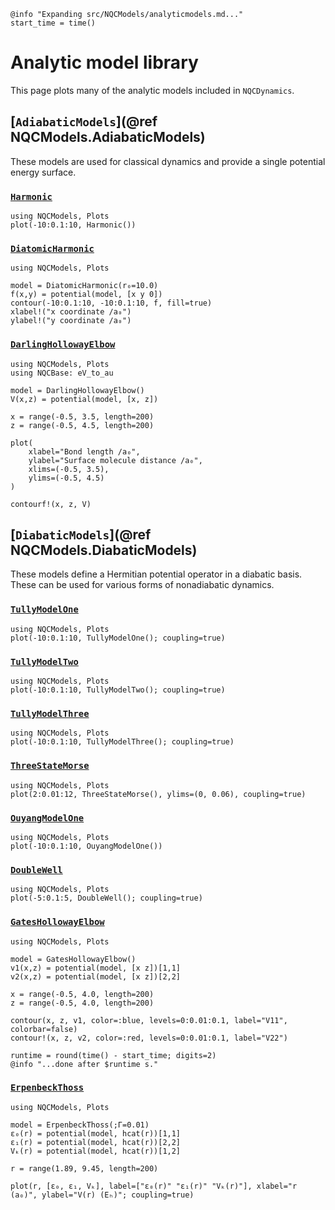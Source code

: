 ```@setup logging
@info "Expanding src/NQCModels/analyticmodels.md..."
start_time = time()
```
# Analytic model library

This page plots many of the analytic models included in `NQCDynamics`.

## [`AdiabaticModels`](@ref NQCModels.AdiabaticModels)
These models are used for classical dynamics and provide a single potential energy surface.

### [`Harmonic`](@ref)
```@example
using NQCModels, Plots
plot(-10:0.1:10, Harmonic())
```

### [`DiatomicHarmonic`](@ref)

```@example
using NQCModels, Plots

model = DiatomicHarmonic(r₀=10.0)
f(x,y) = potential(model, [x y 0])
contour(-10:0.1:10, -10:0.1:10, f, fill=true)
xlabel!("x coordinate /a₀")
ylabel!("y coordinate /a₀")
```

### [`DarlingHollowayElbow`](@ref)

```@example
using NQCModels, Plots
using NQCBase: eV_to_au

model = DarlingHollowayElbow()
V(x,z) = potential(model, [x, z])

x = range(-0.5, 3.5, length=200)
z = range(-0.5, 4.5, length=200)

plot(
    xlabel="Bond length /a₀",
    ylabel="Surface molecule distance /a₀",
    xlims=(-0.5, 3.5),
    ylims=(-0.5, 4.5)
)

contourf!(x, z, V)
```

## [`DiabaticModels`](@ref NQCModels.DiabaticModels)
These models define a Hermitian potential operator in a diabatic basis.
These can be used for various forms of nonadiabatic dynamics.

### [`TullyModelOne`](@ref)
```@example
using NQCModels, Plots
plot(-10:0.1:10, TullyModelOne(); coupling=true)
```
### [`TullyModelTwo`](@ref)
```@example
using NQCModels, Plots
plot(-10:0.1:10, TullyModelTwo(); coupling=true)
```
### [`TullyModelThree`](@ref)
```@example
using NQCModels, Plots
plot(-10:0.1:10, TullyModelThree(); coupling=true)
```
### [`ThreeStateMorse`](@ref)
```@example
using NQCModels, Plots
plot(2:0.01:12, ThreeStateMorse(), ylims=(0, 0.06), coupling=true)
```
### [`OuyangModelOne`](@ref)
```@example
using NQCModels, Plots
plot(-10:0.1:10, OuyangModelOne())
```
### [`DoubleWell`](@ref)
```@example
using NQCModels, Plots
plot(-5:0.1:5, DoubleWell(); coupling=true)
```
### [`GatesHollowayElbow`](@ref)
```@example
using NQCModels, Plots

model = GatesHollowayElbow()
v1(x,z) = potential(model, [x z])[1,1]
v2(x,z) = potential(model, [x z])[2,2]

x = range(-0.5, 4.0, length=200)
z = range(-0.5, 4.0, length=200)

contour(x, z, v1, color=:blue, levels=0:0.01:0.1, label="V11", colorbar=false)
contour!(x, z, v2, color=:red, levels=0:0.01:0.1, label="V22")
```
```@setup logging
runtime = round(time() - start_time; digits=2)
@info "...done after $runtime s."
```
### [`ErpenbeckThoss`](@ref)
```@example
using NQCModels, Plots

model = ErpenbeckThoss(;Γ=0.01)
ε₀(r) = potential(model, hcat(r))[1,1]
ε₁(r) = potential(model, hcat(r))[2,2]
Vₖ(r) = potential(model, hcat(r))[1,2]

r = range(1.89, 9.45, length=200)

plot(r, [ε₀, ε₁, Vₖ], label=["ε₀(r)" "ε₁(r)" "Vₖ(r)"], xlabel="r (a₀)", ylabel="V(r) (Eₕ)"; coupling=true)
```
